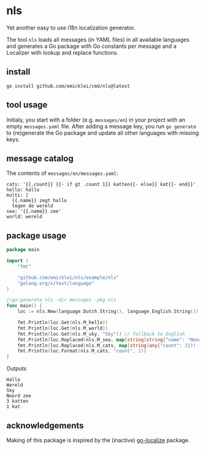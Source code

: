 # nls
Yet another easy to use i18n localization generator.

The tool `nls` loads all messages (in YAML files) in all available languages and generates a Go package with Go constants per message and a Localizer with lookup and replace functions.

## install

    go install github.com/emicklei/cmd/nls@latest

## tool usage
Initialy, you start with a folder (e.g. `messages/en`) in your project with an empty `messages.yaml` file.
After adding a message key, you run `go generate` to (re)generate the Go package and update all other languages with missing keys.

## message catalog

The contents of `messages/en/messages.yaml`:

```
cats: '{{.count}} {{- if gt .count 1}} katten{{- else}} kat{{- end}}'
hello: hallo
multi: |
  {{.name}} zegt hallo
  tegen de wereld
sea: '{{.name}} zee'
world: wereld
```

## package usage
```go
package main

import (
	"fmt"

	"github.com/emicklei/nls/example/nls"
	"golang.org/x/text/language"
)

//go:generate nls -dir messages -pkg nls
func main() {
	loc := nls.New(language.Dutch.String(), language.English.String())

	fmt.Println(loc.Get(nls.M_hello))
	fmt.Println(loc.Get(nls.M_world))
	fmt.Println(loc.Get(nls.M_sky, "Sky")) // fallback to English
	fmt.Println(loc.Replaced(nls.M_sea, map[string]string{"name": "Noord"}))
	fmt.Println(loc.Replaced(nls.M_cats, map[string]any{"count": 3}))
	fmt.Println(loc.Format(nls.M_cats, "count", 1))
}
```
Outputs
```
Hallo
Wereld
Sky
Noord zee
3 katten
1 kat
```

## acknowledgements

Making of this package is inspired by the (inactive) [go-localize](https://github.com/m1/go-localize) package.